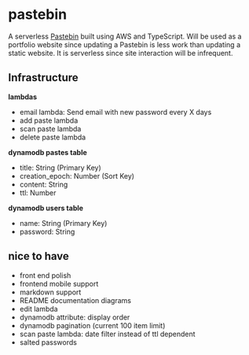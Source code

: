 # pastebin

A serverless [Pastebin](https://en.wikipedia.org/wiki/Pastebin) built using AWS and TypeScript. Will be used as a portfolio website since updating a Pastebin is less work than updating a static website. It is serverless since site interaction will be infrequent.

## Infrastructure

**lambdas**
- email lambda: Send email with new password every X days
- add paste lambda
- scan paste lambda
- delete paste lambda

**dynamodb pastes table**
- title: String (Primary Key)
- creation_epoch: Number (Sort Key)
- content: String
- ttl: Number

**dynamodb users table**
- name: String (Primary Key)
- password: String

## nice to have
- front end polish
- frontend mobile support
- markdown support
- README documentation diagrams
- edit lambda
- dynamodb attribute: display order
- dynamodb pagination (current 100 item limit)
- scan paste lambda: date filter instead of ttl dependent
- salted passwords
